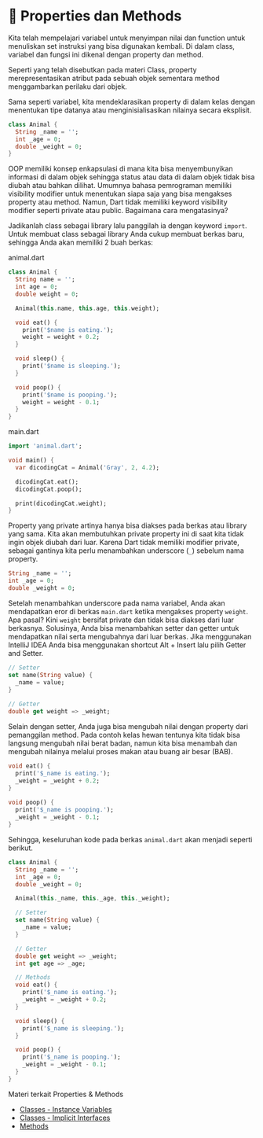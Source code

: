 # 📍 Properties dan Methods

Kita telah mempelajari variabel untuk menyimpan nilai dan function untuk menuliskan set instruksi yang bisa digunakan kembali. Di dalam class, variabel dan fungsi ini dikenal dengan property dan method.

Seperti yang telah disebutkan pada materi Class, property merepresentasikan atribut pada sebuah objek sementara method menggambarkan perilaku dari objek.

Sama seperti variabel, kita mendeklarasikan property di dalam kelas dengan menentukan tipe datanya atau menginisialisasikan nilainya secara eksplisit.

```dart
class Animal {
  String _name = '';
  int _age = 0;
  double _weight = 0;
}
```

OOP memiliki konsep enkapsulasi di mana kita bisa menyembunyikan informasi di dalam objek sehingga status atau data di dalam objek tidak bisa diubah atau bahkan dilihat. Umumnya bahasa pemrograman memiliki visibility modifier untuk menentukan siapa saja yang bisa mengakses property atau method. Namun, Dart tidak memiliki keyword visibility modifier seperti private atau public. Bagaimana cara mengatasinya?

Jadikanlah class sebagai library lalu panggilah ia dengan keyword `import`. Untuk membuat class sebagai library Anda cukup membuat berkas baru, sehingga Anda akan memiliki 2 buah berkas:

animal.dart

```dart
class Animal {
  String name = '';
  int age = 0;
  double weight = 0;

  Animal(this.name, this.age, this.weight);

  void eat() {
    print('$name is eating.');
    weight = weight + 0.2;
  }

  void sleep() {
    print('$name is sleeping.');
  }

  void poop() {
    print('$name is pooping.');
    weight = weight - 0.1;
  }
}
```

main.dart

```dart
import 'animal.dart';

void main() {
  var dicodingCat = Animal('Gray', 2, 4.2);

  dicodingCat.eat();
  dicodingCat.poop();

  print(dicodingCat.weight);
}
```

Property yang private artinya hanya bisa diakses pada berkas atau library yang sama. Kita akan membutuhkan private property ini di saat kita tidak ingin objek diubah dari luar. Karena Dart tidak memiliki modifier private, sebagai gantinya kita perlu menambahkan underscore (`_`) sebelum nama property.

```dart
String _name = '';
int _age = 0;
double _weight = 0;
```

Setelah menambahkan underscore pada nama variabel, Anda akan mendapatkan eror di berkas `main.dart` ketika mengakses property `weight`. Apa pasal? Kini  `weight` bersifat private dan tidak bisa diakses dari luar berkasnya. Solusinya, Anda bisa menambahkan setter dan getter untuk mendapatkan nilai serta mengubahnya dari luar berkas. Jika menggunakan IntelliJ IDEA Anda bisa menggunakan shortcut Alt + Insert lalu pilih Getter and Setter.

```dart
// Setter
set name(String value) {
  _name = value;
}
 
// Getter
double get weight => _weight;
```

Selain dengan setter, Anda juga bisa mengubah nilai dengan property dari pemanggilan method. Pada contoh kelas hewan tentunya kita tidak bisa langsung mengubah nilai berat badan, namun kita bisa menambah dan mengubah nilainya melalui proses makan atau buang air besar (BAB).

```dart
void eat() {
  print('$_name is eating.');
  _weight = _weight + 0.2;
}
 
void poop() {
  print('$_name is pooping.');
  _weight = _weight - 0.1;
}
```

Sehingga, keseluruhan kode pada berkas `animal.dart` akan menjadi seperti berikut.

```dart
class Animal {
  String _name = '';
  int _age = 0;
  double _weight = 0;

  Animal(this._name, this._age, this._weight);

  // Setter
  set name(String value) {
    _name = value;
  }

  // Getter
  double get weight => _weight;
  int get age => _age;

  // Methods
  void eat() {
    print('$_name is eating.');
    _weight = _weight + 0.2;
  }

  void sleep() {
    print('$_name is sleeping.');
  }

  void poop() {
    print('$_name is pooping.');
    _weight = _weight - 0.1;
  }
}
```

Materi terkait Properties & Methods
* [Classes - Instance Variables](https://dart.dev/language/classes#instance-variables)
* [Classes - Implicit Interfaces](https://dart.dev/language/classes#implicit-interfaces)
* [Methods](https://dart.dev/language/methods)

